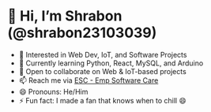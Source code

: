 # 👋 Hi, I’m Shrabon (@shrabon23103039)

- 👀 Interested in Web Dev, IoT, and Software Projects  
- 🌱 Currently learning Python, React, MySQL, and Arduino  
- 💞️ Open to collaborate on Web & IoT-based projects  
- 📫 Reach me via [ESC - Emp Software Care](https://www.facebook.com/EmpSoftwareCare)  
- 😄 Pronouns: He/Him  
- ⚡ Fun fact: I made a fan that knows when to chill 😄  


<!---
shrabon23103039/shrabon23103039 is a ✨ special ✨ repository because its `README.md` (this file) appears on your GitHub profile.
You can click the Preview link to take a look at your changes.
--->
